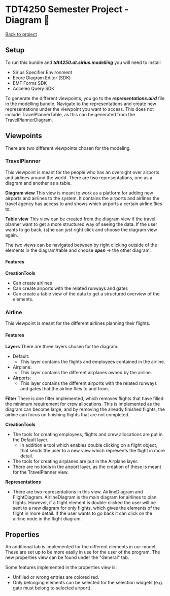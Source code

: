 # TDT4250 Semester Project - Diagram 💾

[Back to project](/README.md)

## Setup
To run this bundle and ***tdt4250.at.sirius.modelling*** you will need to install 
 - Sirius Specifier Environment
 - Ecore Diagram Editor (SDK)
 - EMF Forms SDK 
 - Acceleo Query SDK 

 To generate the different viewpoints, you go to the ***representations.aird*** file in the modelling bundle. Navigate to the representations and create new representations under the viewpoint you want to access. This does not include TravelPlannerTable, as this can be generated from the TravelPlannerDiagram. 

## Viewpoints
There are two different viewpoints chosen for the modeling.

### TravelPlanner
This viewpoint is meant for the people who has an oversight over airports and airlines around the world. There are two representations, one as a diagram and another as a table.

**Diagram view**
This view is meant to work as a platform for adding new airports and airlines to the system. It contains the airports and airlines the travel agency has access to and shows which airports a certain airline flies to. 

**Table view**
This view can be created from the diagram view if the travel planner want to get a more structured way of seeing the data. If the user wants to go back, (s)he can just right click and choose the diagram view again. 

The two views can be navigated between by right clicking outside of the elements in the diagram/table and choose ***open*** -> the other diagram. 

#### Features
**CreationTools**
 - Can create airlines
 - Can create airports with the related runways and gates
 - Can create a table view of the data to get a structured overview of the elements.

### Airline
This viewpoint is meant for the different airlines planning their flights.

#### Features
**Layers**
There are three layers chosen for the diagram:
 - Default:
   - This layer contains the flights and employees contained in the airline.
 - Airplane:
   - This layer contains the different airplanes owned by the airline.
 - Airports:
   - This layer contains the different airports with the related runways and gates that the airline flies to and from.

**Filter**
There is one filter implemented, which removes flights that have filled the minimum requirement for crew allocations. This is implemented as the diagram can become large, and by removing the already finished flights, the airline can focus on finishing flights that are not completed.

**CreationTools**
 - The tools for creating employees, flights and crew allocations are put in the Default layer.
   - In addition a tool which enables double clicking on a flight object, that sends the user to a new view which represents the flight in more detail. 
 - The tools for creating airplanes are put in the Airplane layer.
 - There are no tools in the airport layer, as the creation of these is meant for the TravelPlanner view.

 **Representations**
 - There are two representations in this view. AirlineDiagram and FlightDiagram. AirlineDiagram is the main diagram for airlines to plan flights. However, if a flight element is double-clicked the user will be sent to a new diagram for only flights, which gives the elements of the flight in more detail. If the user wants to go back it can click on the airline node in the flight diagram. 

## Properties
An additional tab is implemented for the different elements in our model. These are set up to be more easily in use for the user of the program. The new properties view can be found under the "General" tab.

Some features implemented in the properties view is:
 - Unfilled or wrong entries are colored red.
 - Only belonging elements can be selected for the selection widgets (e.g. gate must belong to selected airport).



